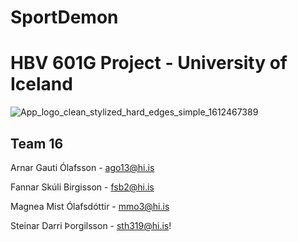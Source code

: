 # SportDemon
# HBV 601G Project - University of Iceland

![App_logo_clean_stylized_hard_edges_simple_1612467389](https://user-images.githubusercontent.com/25306502/221145139-9913088f-f9bf-4a18-90fc-0587cee16acb.png)

## Team 16
Arnar Gauti Ólafsson     - ago13@hi.is

Fannar Skúli Birgisson   - fsb2@hi.is

Magnea Mist Ólafsdóttir  - mmo3@hi.is

Steinar Darri Þorgilsson - sth319@hi.is!

